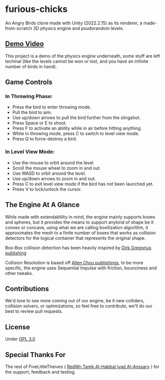 # furious-chicks
An Angry Birds clone made with Unity (2022.2.15) as its renderer, a made-from-scratch 3D physics engine and psudorandom levels.

## [Demo Video](https://youtu.be/nao3CMXM5Fw)

This project is a demo of the physics engine underneath, some stuff are left techinal (like the levels cannot be won or lost, and you have an infinite number of birds in hand).

## Game Controls
### In Throwing Phase:
- Press the bird to enter throwing mode.
- Pull the bird to aim.
- Use up/down arrows to pull the bird further from the slingshot.
- Press Space or E to shoot.
- Press F to activate an ability while in air before hitting anything.
- While in throwing mode, press C to switch to level view mode.
- Press Q to force-destroy a bird.
### In Level View Mode:
- Use the mouse to orbit around the level.
- Scroll the mouse wheel to zoom in and out.
- Use WASD to orbit around the level.
- Use up/down arrows to zoom in and out.
- Press C to exit level view mode if the bird has not been launched yet.
- Prees V to lock/unlock the cursor.

## The Engine At A Glance
While made with extendablility in mind, the engine mainly supports boxes and spheres, but it provides the means to support anykind of shape be it convex or concave, using what we are calling boxilization algorithm, it approximates the mesh to a finite number of boxes that works as collision detectors for the logical container that represents the original shape.

Box-Box collision detection has been heavily inspired by [Dirk Gregorius publishing](http://media.steampowered.com/apps/valve/2015/DirkGregorius_Contacts.pdf)

Collision Resolution is based off [Allen Chou publishings](https://allenchou.net/), to be more specific, the engine uses Sequential Impulse with friction, bounciness and other tweaks.

## Contributions
We'd love to see more coming out of our engine, be it new colliders, collision solvers, or optimizations, so feel free to contribute, we'll do our best to review pull requests.

## License
Under [GPL 3.0](./LICENSE)

## Special Thanks For
The rest of FiveLittleTheives ( [RedWn](https://github.com/RedWn),[Tarek Al-Habbal](https://github.com/tarook0),[Iyad Al-Anssary](https://github.com/IyadAlanssary) ) for the support, feedback and testing.